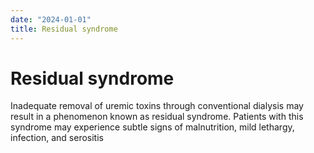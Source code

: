 ```yaml
---
date: "2024-01-01"
title: Residual syndrome
---
```


# Residual syndrome

Inadequate removal of uremic toxins through conventional dialysis may result in a phenomenon known as residual syndrome. Patients with this syndrome may experience subtle signs of malnutrition, mild lethargy, infection, and serositis

